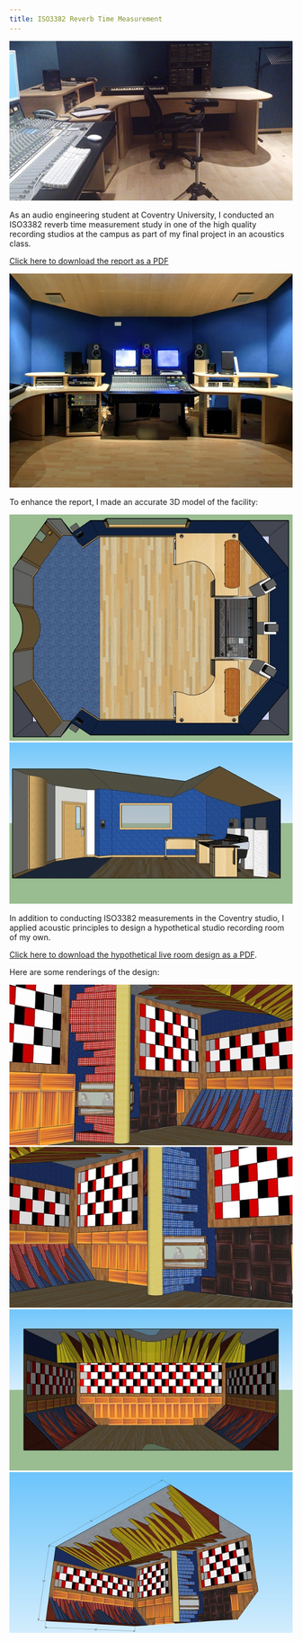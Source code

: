 ```yaml
---
title: ISO3382 Reverb Time Measurement
---
```


![The placement of our acoustic measurement device.](assets/img/work/proj-8/measure.jpg)

As an audio engineering student at Coventry University, I conducted an ISO3382 reverb time 
measurement study in one of the high quality recording studios at the campus as part of my 
final project in an acoustics class. 

[Click here to download the report as a PDF](assets/img/work/proj-8/iso3382report.pdf)

![The SSL Studio at Coventry University](assets/img/work/proj-8/sslstudio.jpg)

To enhance the report, I made an accurate 3D model of the facility:

![3D model top](assets/img/work/proj-8/3dtop.jpg)
![3D model side](assets/img/work/proj-8/3dside.jpg)

In addition to conducting ISO3382 measurements in the Coventry studio, I applied acoustic principles to 
design a hypothetical studio recording room of my own.

[Click here to download the hypothetical live room design as a PDF](assets/img/work/proj-8/roomdesign.pdf).

Here are some renderings of the design:

![Room design](assets/img/work/proj-8/room1.jpg)
![Room design](assets/img/work/proj-8/room2.jpg)
![Room design](assets/img/work/proj-8/room3.jpg)
![Room design](assets/img/work/proj-8/room4.jpg)
